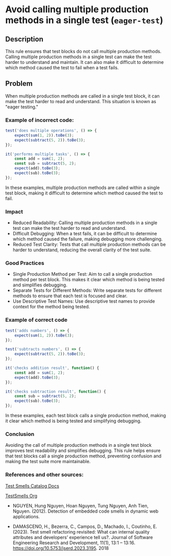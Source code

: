 # Avoid calling multiple production methods in a single test (`eager-test`)

## Description

This rule ensures that test blocks do not call multiple production methods. Calling multiple production methods in a single test can make the test harder to understand and maintain. It can also make it difficult to determine which method caused the test to fail when a test fails.

## Problem

When multiple production methods are called in a single test block, it can make the test harder to read and understand. This situation is known as "eager testing."

### Example of incorrect code:

```javascript
test('does multiple operations', () => {
    expect(sum(1, 2)).toBe(3);
    expect(subtract(5, 2)).toBe(3);
});

it('performs multiple tasks', () => {
    const add = sum(1, 2);
    const sub = subtract(5, 2);
    expect(add).toBe(3);
    expect(sub).toBe(3);
});
```

In these examples, multiple production methods are called within a single test block, making it difficult to determine which method caused the test to fail.

### Impact


- Reduced Readability: Calling multiple production methods in a single test can make the test harder to read and understand.
- Difficult Debugging: When a test fails, it can be difficult to determine which method caused the failure, making debugging more challenging.
- Reduced Test Clarity: Tests that call multiple production methods can be harder to understand, reducing the overall clarity of the test suite.

### Good Practices

- Single Production Method per Test: Aim to call a single production method per test block. This makes it clear which method is being tested and simplifies debugging.
- Separate Tests for Different Methods: Write separate tests for different methods to ensure that each test is focused and clear.
- Use Descriptive Test Names: Use descriptive test names to provide context for the method being tested.

### Example of correct code

```javascript
test('adds numbers', () => {
    expect(sum(1, 2)).toBe(3);
});

test('subtracts numbers', () => {
    expect(subtract(5, 2)).toBe(3);
});

it('checks addition result', function() {
    const add = sum(1, 2);
    expect(add).toBe(3);
});

it('checks subtraction result', function() {
    const sub = subtract(5, 2);
    expect(sub).toBe(3);
});
```

In these examples, each test block calls a single production method, making it clear which method is being tested and simplifying debugging.

### Conclusion

Avoiding the call of multiple production methods in a single test block improves test readability and simplifies debugging. This rule helps ensure that test blocks call a single production method, preventing confusion and making the test suite more maintainable.

### References and other sources: 
[Test Smells Catalog Docs](https://test-smell-catalog.readthedocs.io/en/latest/Test%20semantic-logic/Testing%20many%20things/Eager%20Test.html)

[TestSmells Org](https://testsmells.org/pages/testsmells.html#EagerTest)


- NGUYEN, Hung Nguyen, Hoan Nguyen, Tung Nguyen, Anh Tien, Nguyen. (2012).
Detection of embedded code smells in dynamic web applications.

- DAMASCENO, H., Bezerra, C., Campos, D., Machado, I., Coutinho, E. (2023).
Test smell refactoring revisited: What can internal quality attributes and developers’
experience tell us?. Journal of Software Engineering Research and Development, 11(1),
13:1 – 13:16. https://doi.org/10.5753/jserd.2023.3195. 2018
